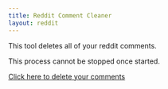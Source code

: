 ```yaml
---
title: Reddit Comment Cleaner
layout: reddit
---
```


This tool deletes all of your reddit comments.

This process cannot be stopped once started.

<div id="display-result">
<p><a href="javascript:doubleCheck();">Click here to delete your comments</a></p>
</div>
<script>
    function doubleCheck(){
        var x=document.getElementById('display-result');
        x.innerHTML='<p>Are you sure?</p><p><a href="javascript:imSure();">Yes</a> / <a href="javascript:nope();">No</a></p>'
    }
    function nope(){
        var x=document.getElementById('display-result')
        x.innerHTML='<p><a href="javascript:doubleCheck();">Click here to delete your comments</a></p>;
    }
    function imSure(){
        var url="https://api.captainmeta4.me/reddit/clean_comments"
        var r = new XMLHttpRequest();
        r.open("POST", url);
        r.onload=function displayView(){
            var x = document.getElementById('display-result');
            x.innerHTML=r.response;
        }
        r.withCredentials=true;
        r.send();
        var x = document.getElementById('display-result');
        x.innerHTML='<p>captainmeta4.me is now deleting your comments. This message will update when the process is complete
    }
</script>
